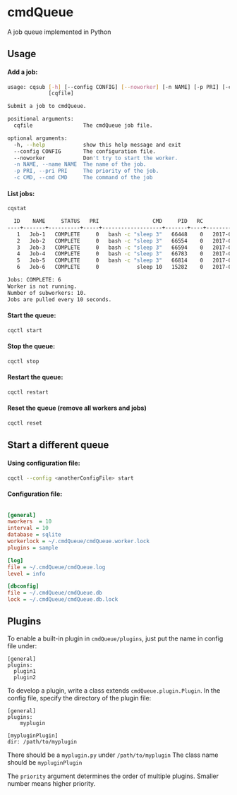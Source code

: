 cmdQueue
========

A job queue implemented in Python


Usage
-----

#### Add a job:
```bash
usage: cqsub [-h] [--config CONFIG] [--noworker] [-n NAME] [-p PRI] [-c CMD]
             [cqfile]

Submit a job to cmdQueue.

positional arguments:
  cqfile                The cmdQueue job file.

optional arguments:
  -h, --help            show this help message and exit
  --config CONFIG       The configuration file.
  --noworker            Don't try to start the worker.
  -n NAME, --name NAME  The name of the job.
  -p PRI, --pri PRI     The priority of the job.
  -c CMD, --cmd CMD     The command of the job
```

#### List jobs:

```bash
cqstat 

  ID    NAME     STATUS   PRI                 CMD     PID   RC             STARTTIME            SUBMITTIME          COMPLETETIME 
----+-------+----------+-----+-------------------+-------+----+---------------------+---------------------+---------------------
   1   Job-1   COMPLETE     0   bash -c "sleep 3"   66448    0   2017-08-29 14:44:46   2017-08-29 14:44:41   2017-08-29 14:44:49
   2   Job-2   COMPLETE     0   bash -c "sleep 3"   66554    0   2017-08-29 14:45:36   2017-08-29 14:45:31   2017-08-29 14:45:39
   3   Job-3   COMPLETE     0   bash -c "sleep 3"   66594    0   2017-08-29 14:46:06   2017-08-29 14:45:56   2017-08-29 14:46:09
   4   Job-4   COMPLETE     0   bash -c "sleep 3"   66783    0   2017-08-29 14:46:46   2017-08-29 14:46:37   2017-08-29 14:46:49
   5   Job-5   COMPLETE     0   bash -c "sleep 3"   66814    0   2017-08-29 14:47:26   2017-08-29 14:47:17   2017-08-29 14:47:29
   6   Job-6   COMPLETE     0            sleep 10   15282    0   2017-08-29 16:08:24   2017-08-29 16:08:19   2017-08-29 16:08:34

Jobs: COMPLETE: 6
Worker is not running.
Number of subworkers: 10.
Jobs are pulled every 10 seconds.

```

#### Start the queue:
```bash
cqctl start
```
	
#### Stop the queue:
```bash
cqctl stop
```
	
#### Restart the queue:
```bash
cqctl restart
```

#### Reset the queue (remove all workers and jobs)
```bash
cqctl reset
```

Start a different queue
-----------------------

#### Using configuration file:
```bash
cqctl --config <anotherConfigFile> start
```
	
#### Configuration file:
```ini

[general]
nworkers  = 10 
interval = 10
database = sqlite
workerlock = ~/.cmdQueue/cmdQueue.worker.lock
plugins = sample

[log] 
file = ~/.cmdQueue/cmdQueue.log
level = info

[dbconfig]
file = ~/.cmdQueue/cmdQueue.db
lock = ~/.cmdQueue/cmdQueue.db.lock
```


Plugins
-------------
To enable a built-in plugin in `cmdQueue/plugins`, just put the name in config file under:
```
[general]
plugins:
  plugin1
  plugin2
```

To develop a plugin, write a class extends `cmdQueue.plugin.Plugin`.
In the config file, specify the directory of the plugin file:
```
[general]
plugins:
	myplugin
	
[mypluginPlugin]
dir: /path/to/myplugin
```
There should be a `myplugin.py` under `/path/to/myplugin`
The class name should be `mypluginPlugin`

The `priority` argument determines the order of multiple plugins. Smaller number means higher priority.